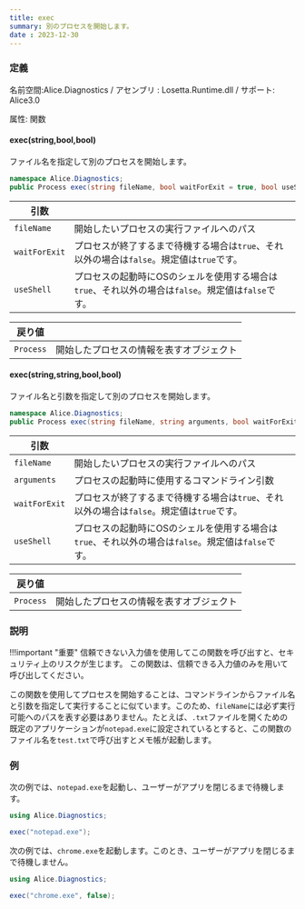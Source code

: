 ```yaml
---
title: exec
summary: 別のプロセスを開始します。
date : 2023-12-30
---
```


### 定義
名前空間:Alice.Diagnostics / アセンブリ : Losetta.Runtime.dll / サポート: Alice3.0

属性: 関数

#### exec(string,bool,bool)

ファイル名を指定して別のプロセスを開始します。

```cs title="AliceScript"
namespace Alice.Diagnostics;
public Process exec(string fileName, bool waitForExit = true, bool useShell = false);
```

|引数| |
|-|-|
|`fileName`|開始したいプロセスの実行ファイルへのパス|
|`waitForExit`|プロセスが終了するまで待機する場合は`true`、それ以外の場合は`false`。規定値は`true`です。|
|`useShell`|プロセスの起動時にOSのシェルを使用する場合は`true`、それ以外の場合は`false`。規定値は`false`です。|

|戻り値| |
|-|-|
|`Process`|開始したプロセスの情報を表すオブジェクト|

#### exec(string,string,bool,bool)

ファイル名と引数を指定して別のプロセスを開始します。

```cs title="AliceScript"
namespace Alice.Diagnostics;
public Process exec(string fileName, string arguments, bool waitForExit = true, bool useShell = false);
```

|引数| |
|-|-|
|`fileName`|開始したいプロセスの実行ファイルへのパス|
|`arguments`|プロセスの起動時に使用するコマンドライン引数|
|`waitForExit`|プロセスが終了するまで待機する場合は`true`、それ以外の場合は`false`。規定値は`true`です。|
|`useShell`|プロセスの起動時にOSのシェルを使用する場合は`true`、それ以外の場合は`false`。規定値は`false`です。|

|戻り値| |
|-|-|
|`Process`|開始したプロセスの情報を表すオブジェクト|

### 説明

!!!important "重要"
    信頼できない入力値を使用してこの関数を呼び出すと、セキュリティ上のリスクが生じます。
    この関数は、信頼できる入力値のみを用いて呼び出してください。

この関数を使用してプロセスを開始することは、コマンドラインからファイル名と引数を指定して実行することに似ています。このため、`fileName`には必ず実行可能へのパスを表す必要はありません。たとえば、`.txt`ファイルを開くための既定のアプリケーションが`notepad.exe`に設定されているとすると、この関数のファイル名を`test.txt`で呼び出すとメモ帳が起動します。

### 例
次の例では、`notepad.exe`を起動し、ユーザーがアプリを閉じるまで待機します。

```cs title="AliceScript"
using Alice.Diagnostics;

exec("notepad.exe");
```

次の例では、`chrome.exe`を起動します。このとき、ユーザーがアプリを閉じるまで待機しません。

```cs title="AliceScript"
using Alice.Diagnostics;

exec("chrome.exe", false);
```
